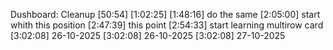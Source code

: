 Dushboard: Cleanup [50:54]
[1:02:25]
[1:48:16] do the same
[2:05:00] start whith this position
[2:47:39] this point
[2:54:33] start learning multirow card
[3:02:08] 26-10-2025
[3:02:08] 26-10-2025
[3:02:08] 27-10-2025
